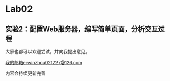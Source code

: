 # Lab02

## 实验2：配置Web服务器，编写简单页面，分析交互过程



大家也都可以欢迎尝试，并向我提出意见，

我的邮箱erwinzhou021227@126.com

内容会持续更新完善